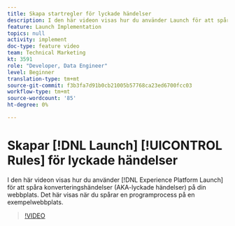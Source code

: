 ```yaml
---
title: Skapa startregler för lyckade händelser
description: I den här videon visas hur du använder Launch för att spåra konverteringshändelser (AKA success events) på din webbplats. Det här visas om du vill spåra en programprocess på en exempelwebbplats.
feature: Launch Implementation
topics: null
activity: implement
doc-type: feature video
team: Technical Marketing
kt: 3591
role: "Developer, Data Engineer"
level: Beginner
translation-type: tm+mt
source-git-commit: f3b3fa7d91b0cb21005b57768ca23ed6700fcc03
workflow-type: tm+mt
source-wordcount: '85'
ht-degree: 0%

---
```



# Skapar [!DNL Launch] [!UICONTROL Rules] för lyckade händelser

I den här videon visas hur du använder [!DNL Experience Platform Launch] för att spåra konverteringshändelser (AKA-lyckade händelser) på din webbplats. Det här visas när du spårar en programprocess på en exempelwebbplats.

>[!VIDEO](https://video.tv.adobe.com/v/28778/?quality=12)
